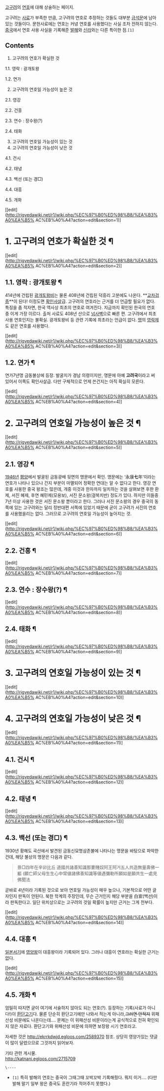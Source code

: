 [고구려](%EA%B3%A0%EA%B5%AC%EB%A0%A4.md)의 [연호](%EC%97%B0%ED%98%B8.md)에 대해
상술하는 페이지.

고구려는 [사료](%EC%82%AC%EB%A3%8C.md)가 부족한 만큼, 고구려의 연호로 추정하는 것들도 대부분
[금석문](%EA%B8%88%EC%84%9D%EB%AC%B8.md)에 남아있는 것들이다. 문헌사료에는 연호는 커녕 연호를 사용했다는
사실 조차 전하지 않는다. [중국](%EC%A4%91%EA%B5%AD.md)에서 연호 사용 사실을 기록해준
[발해](%EB%B0%9C%ED%95%B4.md)와 [신라](%EC%8B%A0%EB%9D%BC.md)와는 다른 특이한
점.`[1]`

## Contents

    

1. 고구려의 연호가 확실한 것 
    

1.1. 영락 : 광개토왕

1.2. 연가

2. 고구려의 연호일 가능성이 높은 것 
    

2.1. 영강

2.2. 건흥

2.3. 연수 : 장수왕(?)

2.4. 태화

3. 고구려의 연호일 가능성이 있는 것 
4. 고구려의 연호일 가능성이 낮은 것 
    

4.1. 건시

4.2. 태녕

4.3. 백선 (또는 경□)

4.4. 대흥

4.5. 개화

[[edit](http://rigvedawiki.net/r1/wiki.php/%EC%97%B0%ED%98%B8/%EA%B3%A0%EA%B5%
AC%EB%A0%A4?action=edit&section=1)]

# 1. 고구려의 연호가 확실한 것 ¶

[[edit](http://rigvedawiki.net/r1/wiki.php/%EC%97%B0%ED%98%B8/%EA%B3%A0%EA%B5%
AC%EB%A0%A4?action=edit&section=2)]

## 1.1. 영락 : 광개토왕 ¶

414년에 건립된 [광개토왕비](%EA%B4%91%EA%B0%9C%ED%86%A0%EC%99%95%EB%B9%84.md)는 물론
408년에 건립된 덕흥리 고분에도 나온다.
**[교차검증](%EA%B5%90%EC%B0%A8%EA%B2%80%EC%A6%9D.md)**이 된다! 이정도면
[확인사살](%ED%99%95%EC%9D%B8%EC%82%AC%EC%82%B4.md)급. 고구려의 연호라는 근거를 더 언급할 필요가
없다. 특징을 좀 적자면, 한국 역사상 최초의 연호로 여겨진다. 지금까지 확인된 한국의 연호 중 이게 가장 이르다. 출처 사료도 408년
산으로 [넘사벽](%EB%84%98%EC%82%AC%EB%B2%BD.md)으로 빠른 편. 고구려에서 최초 사용 연호인지는 불확실.
광개토왕비 등 관련 기록에 최초라는 언급이 없다. [명](%EB%AA%85.md)의
[영락제](%EC%98%81%EB%9D%BD%EC%A0%9C.md)도 같은 연호를 사용했다.

[[edit](http://rigvedawiki.net/r1/wiki.php/%EC%97%B0%ED%98%B8/%EA%B3%A0%EA%B5%
AC%EB%A0%A4?action=edit&section=3)]

## 1.2. 연가 ¶

연가7년명 금동불상에 등장. 발굴지가 경남 의령이지만, 명문에 아예 **고려국**이라고 써 있어서 이쪽도 확인사살급. 다만 구체적으로 언제
쓴건지는 아직 확실히 모른다.

  

[[edit](http://rigvedawiki.net/r1/wiki.php/%EC%97%B0%ED%98%B8/%EA%B3%A0%EA%B5%
AC%EB%A0%A4?action=edit&section=4)]

# 2. 고구려의 연호일 가능성이 높은 것 ¶

[[edit](http://rigvedawiki.net/r1/wiki.php/%EC%97%B0%ED%98%B8/%EA%B3%A0%EA%B5%
AC%EB%A0%A4?action=edit&section=5)]

## 2.1. 영강 ¶

[1946년](1946%EB%85%84.md) [평양](%ED%8F%89%EC%96%91.md)에서 발굴된 금동광배 뒷면의
명문에서 확인. 명문에는 ‘永康**七**年’이라는 연호가 나타나 있으나 간지 부분이 마멸되어 정확한 연대는 알 수 없다고 한다. 영강 연호를
사용한 중국 왕조는 많은데, 개중 이것과 한자까지 일치하는 것을 살펴보면 후한 환제, 서진 혜제, 후연 혜민제(모용보), 서진
문소왕(걸복치반) 정도가 있다. 하지만 이들중 7년 이상 사용한 것은 서진 문소왕 뿐이라고 한다. 그러나 서진 문소왕의 경우 중국의 동쪽에
있는 고구려와는 달리 정반대편 서쪽에 있었기 때문에 굳이 고구려가 서진의 연호를 사용했을리는 없다. 그러므로 고구려의 연호일 가능성이
높아지는 것.

[[edit](http://rigvedawiki.net/r1/wiki.php/%EC%97%B0%ED%98%B8/%EA%B3%A0%EA%B5%
AC%EB%A0%A4?action=edit&section=6)]

## 2.2. 건흥 ¶

[[edit](http://rigvedawiki.net/r1/wiki.php/%EC%97%B0%ED%98%B8/%EA%B3%A0%EA%B5%
AC%EB%A0%A4?action=edit&section=7)]

## 2.3. 연수 : 장수왕(?) ¶

[[edit](http://rigvedawiki.net/r1/wiki.php/%EC%97%B0%ED%98%B8/%EA%B3%A0%EA%B5%
AC%EB%A0%A4?action=edit&section=8)]

## 2.4. 태화 ¶

[[edit](http://rigvedawiki.net/r1/wiki.php/%EC%97%B0%ED%98%B8/%EA%B3%A0%EA%B5%
AC%EB%A0%A4?action=edit&section=9)]

# 3. 고구려의 연호일 가능성이 있는 것 ¶

  

[[edit](http://rigvedawiki.net/r1/wiki.php/%EC%97%B0%ED%98%B8/%EA%B3%A0%EA%B5%
AC%EB%A0%A4?action=edit&section=10)]

# 4. 고구려의 연호일 가능성이 낮은 것 ¶

[[edit](http://rigvedawiki.net/r1/wiki.php/%EC%97%B0%ED%98%B8/%EA%B3%A0%EA%B5%
AC%EB%A0%A4?action=edit&section=11)]

## 4.1. 건시 ¶

[[edit](http://rigvedawiki.net/r1/wiki.php/%EC%97%B0%ED%98%B8/%EA%B3%A0%EA%B5%
AC%EB%A0%A4?action=edit&section=12)]

## 4.2. 태녕 ¶

[[edit](http://rigvedawiki.net/r1/wiki.php/%EC%97%B0%ED%98%B8/%EA%B3%A0%EA%B5%
AC%EB%A0%A4?action=edit&section=13)]

## 4.3. 백선 (또는 경□) ¶

1930년 황해도 곡산에서 발견된 금동신묘명삼존불에 나타나는 명문을 바탕으로 파악한건데, 해당 불상의 명문은 다음과 같다.  

> 景□四年在辛卯比丘 道國共諸善知識那婁賤奴阿王阿거五人共造無量壽佛一軀 (願亡師父母生生心中常値諸佛善知識等値遇彌勒所願如是願共生一處見佛聞法

곧바로 4년이라 기록된 것으로 보아 연호일 가능성이 매우 높으나, 기본적으로 어떤 글자인지 판독이 안된다. 북한 학계의 주장인데, 무슨
근거인지 해당 부분을 白宣(백선)이라 판독한다고. 일단 위치상으로는 고구려의 것일 확률이 높지만 근거는 그게 전부다.

[[edit](http://rigvedawiki.net/r1/wiki.php/%EC%97%B0%ED%98%B8/%EA%B3%A0%EA%B5%
AC%EB%A0%A4?action=edit&section=14)]

## 4.4. 대흥 ¶

[일본서기](%EC%9D%BC%EB%B3%B8%EC%84%9C%EA%B8%B0.md)에
[영양왕](%EC%98%81%EC%96%91%EC%99%95.md)이 대흥왕이라 기록되어 있다. 그러나 대흥이 연호라는 확실한 근거는
없다.

[[edit](http://rigvedawiki.net/r1/wiki.php/%EC%97%B0%ED%98%B8/%EA%B3%A0%EA%B5%
AC%EB%A0%A4?action=edit&section=15)]

## 4.5. 개화 ¶

엄밀히 따지면 굳이 여기에 서술하지 않아도 되는 연호(?). 등장하는 기록(사료가 아니다!)이
[환단고기](%ED%99%98%EB%8B%A8%EA%B3%A0%EA%B8%B0.md)다. 물론 단순히 환단고기에만 나와서 적는게
아니라,<del>그러면 안적지</del> 위패산성 비문에도 나온다는데.... 문제는 이 위패산성 비문이라는게 공식적으로 전혀 확인되지 않은
자료다. 환단고기와 위패산성 비문에 의하면 보장왕 시기 연호라고.

  

자세한 것은 <http://ekrrkdwjd.egloos.com/2589370> 참조. 상당히 영양가있는 댓글이 많이 달렸으므로 그것까지
읽어보자.

  

기타 관련 게시물.  
<http://katnani.egloos.com/2715709>

`\----`

  * `[1]` 특히 발해의 연호는 중국이 그때그때 꼬박꼬박 기록해줬다. 뭐지 이거.... (다만 발해 말기 일부 왕은 중국도 혼란기라 적어주지 못했다.)


